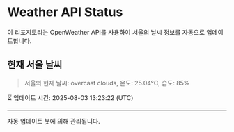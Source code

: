 
# Weather API Status

이 리포지토리는 OpenWeather API를 사용하여 서울의 날씨 정보를 자동으로 업데이트합니다.

## 현재 서울 날씨
> 서울의 현재 날씨: overcast clouds, 온도: 25.04°C, 습도: 85%

⏳ 업데이트 시간: 2025-08-03 13:23:22 (UTC)

---
자동 업데이트 봇에 의해 관리됩니다.
